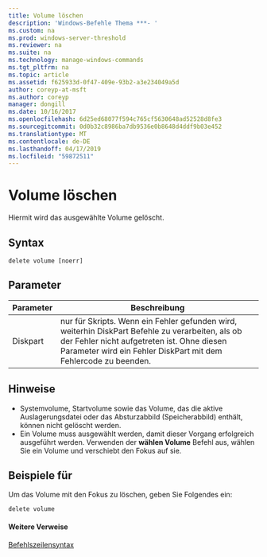 ```yaml
---
title: Volume löschen
description: 'Windows-Befehle Thema ***- '
ms.custom: na
ms.prod: windows-server-threshold
ms.reviewer: na
ms.suite: na
ms.technology: manage-windows-commands
ms.tgt_pltfrm: na
ms.topic: article
ms.assetid: f625933d-0f47-409e-93b2-a3e234049a5d
author: coreyp-at-msft
ms.author: coreyp
manager: dongill
ms.date: 10/16/2017
ms.openlocfilehash: 6d25ed68077f594c765cf5630648ad52528d8fe3
ms.sourcegitcommit: 0d0b32c8986ba7db9536e0b8648d4ddf9b03e452
ms.translationtype: MT
ms.contentlocale: de-DE
ms.lasthandoff: 04/17/2019
ms.locfileid: "59872511"
---
```

# <a name="delete-volume"></a>Volume löschen



Hiermit wird das ausgewählte Volume gelöscht.

## <a name="syntax"></a>Syntax

```
delete volume [noerr]
```

## <a name="parameters"></a>Parameter

|Parameter|Beschreibung|
|---------|-----------|
|Diskpart|nur für Skripts. Wenn ein Fehler gefunden wird, weiterhin DiskPart Befehle zu verarbeiten, als ob der Fehler nicht aufgetreten ist. Ohne diesen Parameter wird ein Fehler DiskPart mit dem Fehlercode zu beenden.|

## <a name="remarks"></a>Hinweise

-   Systemvolume, Startvolume sowie das Volume, das die aktive Auslagerungsdatei oder das Absturzabbild (Speicherabbild) enthält, können nicht gelöscht werden.
-   Ein Volume muss ausgewählt werden, damit dieser Vorgang erfolgreich ausgeführt werden. Verwenden der **wählen Volume** Befehl aus, wählen Sie ein Volume und verschiebt den Fokus auf sie.

## <a name="BKMK_examples"></a>Beispiele für

Um das Volume mit den Fokus zu löschen, geben Sie Folgendes ein:
```
delete volume
```

#### <a name="additional-references"></a>Weitere Verweise

[Befehlszeilensyntax](command-line-syntax-key.md)

